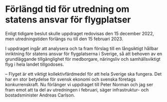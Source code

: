 # Förlängd tid för utredning om statens ansvar för flygplatser

Enligt tidigare beslut skulle uppdraget redovisas den 15 december 2022, men utredningstiden förlängs nu till den 15 februari 2023.

I uppdraget ingår att analysera och ta fram förslag till en långsiktigt hållbar inriktning för statens ansvar för flygplatserna i Sverige, så att behoven av en grundläggande tillgänglighet för medborgare, näringsliv och samhällsviktigt flyg i hela landet tillgodoses.

– Flyget är ett viktigt kollektivfärdmedel för att hela Sverige ska fungera. Det har en stor betydelse för svensk ekonomi och svenska företags konkurrenskraft. Nu förlänger vi uppdraget till Peter Norman och jag ser fram emot att ta del av utredningen i februari, säger infrastruktur- och bostadsminister Andreas Carlson.
